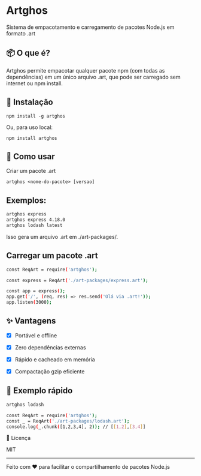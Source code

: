 # Artghos

Sistema de empacotamento e carregamento de pacotes Node.js em formato .art

## 📦 O que é?

Artghos permite empacotar qualquer pacote npm (com todas as dependências) em um único arquivo .art, que pode ser carregado sem internet ou npm install.

## 🚀 Instalação

`npm install -g artghos`

Ou, para uso local:

`npm install artghos`

## 📝 Como usar

Criar um pacote .art

`artghos <nome-do-pacote> [versao]`

## Exemplos:

```sh
artghos express
artghos express 4.18.0
artghos lodash latest
```

Isso gera um arquivo .art em ./art-packages/.

## Carregar um pacote .art

```sh
const ReqArt = require('artghos');

const express = ReqArt('./art-packages/express.art');

const app = express();
app.get('/', (req, res) => res.send('Olá via .art!'));
app.listen(3000);
```

## ✨ Vantagens

- [x] Portável e offline

- [x] Zero dependências externas

- [x] Rápido e cacheado em memória

- [x] Compactação gzip eficiente


## 📖 Exemplo rápido

```sh
artghos lodash

const ReqArt = require('artghos');
const _ = ReqArt('./art-packages/lodash.art');
console.log(_.chunk([1,2,3,4], 2)); // [[1,2],[3,4]]
```

📄 Licença

MIT


---

Feito com ❤️ para facilitar o compartilhamento de pacotes Node.js
